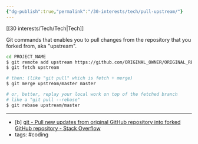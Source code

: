 ```yaml
---
{"dg-publish":true,"permalink":"/30-interests/tech/pull-upstream/"}
---
```


[[30 interests/Tech/Tech\|Tech]]

Git commands that enables you to pull changes from the repository that you forked from, aka "upstream".

```bash
cd PROJECT_NAME
$ git remote add upstream https://github.com/ORIGINAL_OWNER/ORIGINAL_REPOSITORY.git
$ git fetch upstream

# then: (like "git pull" which is fetch + merge)
$ git merge upstream/master master

# or, better, replay your local work on top of the fetched branch
# like a "git pull --rebase"
$ git rebase upstream/master
```

---
- [b] [git - Pull new updates from original GitHub repository into forked GitHub repository - Stack Overflow](https://stackoverflow.com/questions/3903817/pull-new-updates-from-original-github-repository-into-forked-github-repository)
- tags: #coding 
